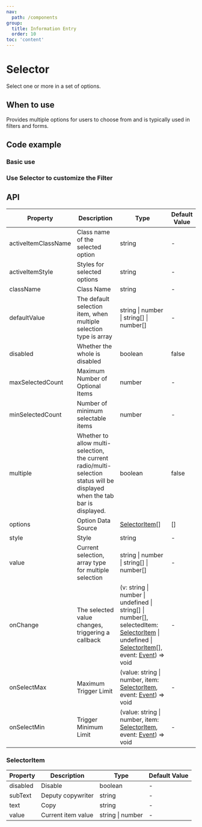 ```yaml
---
nav:
  path: /components
group:
  title: Information Entry
  order: 10
toc: 'content'
---
```



# Selector

<!-- <code src="../../docs/components/compatibility.tsx" inline="true"></code> -->

Select one or more in a set of options.
## When to use
Provides multiple options for users to choose from and is typically used in filters and forms.

## Code example
### Basic use
<code src="../../demo/pages/Selector/index"></code>

### Use Selector to customize the Filter
<!-- <code src="pages/SelectorFilter/index"></code> -->

## API
| Property                 | Description                  | Type                   | Default Value |
| -------------------- | --------------------- | ---------------------- | ------ |
| activeItemClassName  | Class name of the selected option        | string                 | -      |
| activeItemStyle      | Styles for selected options        | string                 | -      |
| className            | Class Name                  | string                 | -      |
| defaultValue         | The default selection item, when multiple selection type is array | string \| number \| string[] \| number[] | - |
| disabled             | Whether the whole is disabled          | boolean                | false  |
| maxSelectedCount     | Maximum Number of Optional Items    | number                 | -      |
| minSelectedCount     | Number of minimum selectable items    | number                 | -      |
| multiple             | Whether to allow multi-selection, the current radio/multi-selection status will be displayed when the tab bar is displayed. | boolean                | false  |
| options              | Option Data Source            | [SelectorItem](#selectoritem)[] | []     |
| style                | Style                  | string                 | -      |
| value                | Current selection, array type for multiple selection | string \| number \| string[] \| number[] | - |
| onChange             | The selected value changes, triggering a callback | (v: string \| number \| undefined \| string[] \| number[], selectedItem: [SelectorItem](#selectoritem) \| undefined \| [SelectorItem](#selectoritem)[], event: [Event](https://opendocs.alipay.com/mini/framework/event-object)) => void | - |
| onSelectMax          | Maximum Trigger Limit          | (value: string \| number, item: [SelectorItem](#selectoritem), event: [Event](https://opendocs.alipay.com/mini/framework/event-object)) => void | - |
| onSelectMin          | Trigger Minimum Limit          | (value: string \| number, item: [SelectorItem](#selectoritem), event: [Event](https://opendocs.alipay.com/mini/framework/event-object)) => void | - |

### SelectorItem
| Property      | Description          | Type        | Default Value |
| --------- | ------------- | ----------- | ------ |
| disabled  | Disable      | boolean     | -      |
| subText   | Deputy copywriter        | string      | -      |
| text      | Copy          | string      | -      |
| value     | Current item value | string \| number | -      |
